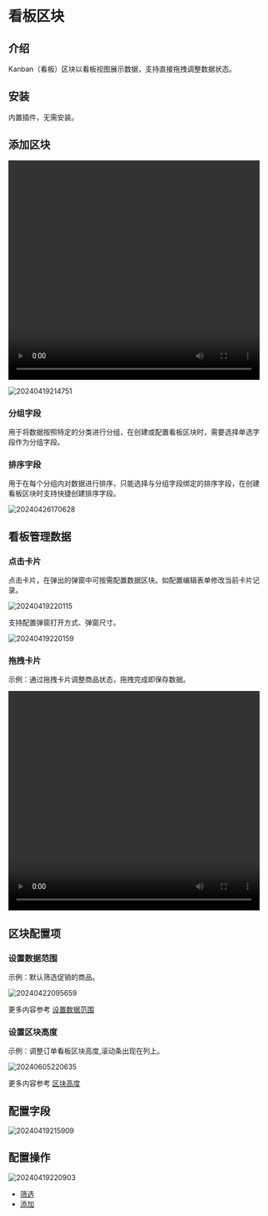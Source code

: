 # 看板区块

<PluginInfo name="block-kanban"></PluginInfo>

## 介绍

Kanban（看板）区块以看板视图展示数据，支持直接拖拽调整数据状态。

## 安装

内置插件，无需安装。

## 添加区块

<video width="100%" height="440" controls>
      <source src="https://static-docs.nocobase.com/20240419214551.mp4" type="video/mp4">
</video>

![20240419214751](https://static-docs.nocobase.com/20240419214751.png)

### 分组字段

用于将数据按照特定的分类进行分组，在创建或配置看板区块时，需要选择单选字段作为分组字段。

### 排序字段

用于在每个分组内对数据进行排序，只能选择与分组字段绑定的排序字段，在创建看板区块时支持快捷创建排序字段。

![20240426170628](https://static-docs.nocobase.com/20240426170628.png)

## 看板管理数据

### 点击卡片

点击卡片，在弹出的弹窗中可按需配置数据区块。如配置编辑表单修改当前卡片记录。

![20240419220115](https://static-docs.nocobase.com/20240419220115.png)

支持配置弹窗打开方式、弹窗尺寸。

![20240419220159](https://static-docs.nocobase.com/20240419220159.png)

### 拖拽卡片

示例：通过拖拽卡片调整商品状态，拖拽完成即保存数据。

<video width="100%" height="440" controls>
      <source src="https://static-docs.nocobase.com/20240419221247.mp4" type="video/mp4">
</video>

## 区块配置项

### 设置数据范围

示例：默认筛选促销的商品。

![20240422095659](https://static-docs.nocobase.com/20240422095659.png)

更多内容参考 [设置数据范围](/handbook/ui/blocks/block-settings/data-scope)

### 设置区块高度

示例：调整订单看板区块高度,滚动条出现在列上。

![20240605220635](https://static-docs.nocobase.com/20240605220635.gif)

更多内容参考 [区块高度](/handbook/ui/blocks/block-settings/block-height)

## 配置字段

![20240419215909](https://static-docs.nocobase.com/20240419215909.png)

## 配置操作

![20240419220903](https://static-docs.nocobase.com/20240419220903.png)

- [筛选](/handbook/ui/actions/types/filter)
- [添加](/handbook/ui/actions/types/add-new)
